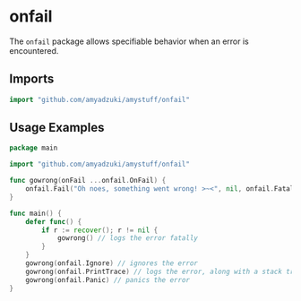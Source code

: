 # onfail
The `onfail` package allows specifiable behavior when an error is encountered.

## Imports
```go
import "github.com/amyadzuki/amystuff/onfail"
```

## Usage Examples
```go
package main

import "github.com/amyadzuki/amystuff/onfail"

func gowrong(onFail ...onfail.OnFail) {
	onfail.Fail("Oh noes, something went wrong! >~<", nil, onfail.Fatal, onFail)
}

func main() {
	defer func() {
		if r := recover(); r != nil {
			gowrong() // logs the error fatally
		}
	}
	gowrong(onfail.Ignore) // ignores the error
	gowrong(onfail.PrintTrace) // logs the error, along with a stack trace
	gowrong(onfail.Panic) // panics the error
}
```
